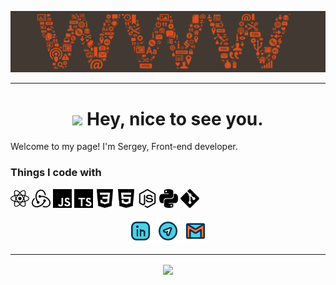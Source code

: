 ![](https://github.com/Znichu/Znichu/blob/master/img/header.png)



<hr>

<h1 align="center"><img src="https://emojis.slackmojis.com/emojis/images/1531849430/4246/blob-sunglasses.gif?1531849430" width="30"/> Hey, nice to see you.</h1>
<p>Welcome to my page! I'm Sergey, Front-end developer.</p>

<h3>Things I code with</h3>
<p>
  <img width="30px" alt="React" src="https://github.com/Znichu/Znichu/blob/master/img/skills/react.svg" />
  <img width="30px" alt="Redux" src="https://github.com/Znichu/Znichu/blob/master/img/skills/redux.svg" />
  <img width="30px" alt="JavaScript" src="https://github.com/Znichu/Znichu/blob/master/img/skills/javascript.svg" />
  <img width="30px" alt="TypeScript" src="https://github.com/Znichu/Znichu/blob/master/img/skills/typescript.svg" />
  <img width="30px" alt="CSS3" src="https://github.com/Znichu/Znichu/blob/master/img/skills/css3.svg" />
  <img width="30px" alt="HTML5" src="https://github.com/Znichu/Znichu/blob/master/img/skills/html5.svg" />
  <img width="30px" alt="Nodejs" src="https://github.com/Znichu/Znichu/blob/master/img/skills/node-dot-js.svg" />
  <img width="30px" alt="Python" src="https://github.com/Znichu/Znichu/blob/master/img/skills/python.svg" />
  <img width="30px" alt="Git" src="https://github.com/Znichu/Znichu/blob/master/img/skills/git.svg" />
</p>

  <p align="center">
    <a href="https://www.linkedin.com/in/sergey-neplashov" alt="Linkedin"><img width="40px" src="https://github.com/Znichu/Znichu/blob/master/img/008-linkedin.svg"></a>
    <a href="https://t.me/Znichu" alt="Telegram"><img width="40px" src="https://github.com/Znichu/Znichu/blob/master/img/017-telegram.svg"></a>
    <a href="mailto:sergeyznich@gmail.com" alt="Contact me"><img width="40px" src="https://github.com/Znichu/Znichu/blob/master/img/005-gmail.svg"></a>
  </p>

<hr>

<p align="center">
<img align="center" src="https://github-readme-stats.vercel.app/api?username=Znichu&show_icons=true&line_height=21&theme=nord"/>
</p>
